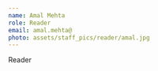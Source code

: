 ```yaml
---
name: Amal Mehta
role: Reader
email: amal.mehta@
photo: assets/staff_pics/reader/amal.jpg
---
```


Reader